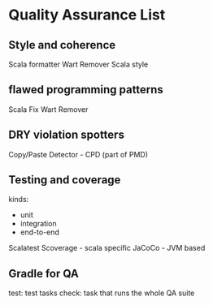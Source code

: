 # Quality Assurance List

## Style and coherence

Scala formatter
Wart Remover
Scala style

## flawed programming patterns

Scala Fix
Wart Remover

## DRY violation spotters

Copy/Paste Detector - CPD (part of PMD)

## Testing and coverage
kinds:
 - unit
 - integration
 - end-to-end

Scalatest
Scoverage - scala specific
JaCoCo - JVM based

## Gradle for QA

test: test tasks
check: task that runs the whole QA suite